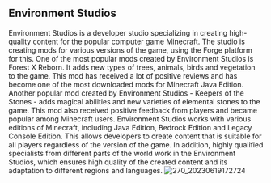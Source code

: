 ## Environment Studios
Environment Studios is a developer studio specializing in creating high-quality content for the popular computer game Minecraft. The studio is creating mods for various versions of the game, using the Forge platform for this.
One of the most popular mods created by Environment Studios is Forest X Reborn. It adds new types of trees, animals, birds and vegetation to the game. This mod has received a lot of positive reviews and has become one of the most downloaded mods for Minecraft Java Edition.
Another popular mod created by Environment Studios - Keepers of the Stones - adds magical abilities and new varieties of elemental stones to the game. This mod also received positive feedback from players and became popular among Minecraft users.
Environment Studios works with various editions of Minecraft, including Java Edition, Bedrock Edition and Legacy Console Edition. This allows developers to create content that is suitable for all players regardless of the version of the game.
In addition, highly qualified specialists from different parts of the world work in the Environment Studios, which ensures high quality of the created content and its adaptation to different regions and languages.
![270_20230619172724](https://github.com/Environment-Studios-Official/.github/assets/69478092/af8ad717-abc4-4d84-8e7d-f87a5a3ed9d0)
